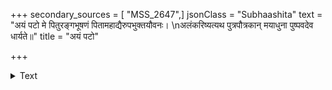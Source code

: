 +++
secondary_sources = [ "MSS_2647",]
jsonClass = "Subhaashita"
text = "अयं पटो मे पितुरङ्गभूषणं पितामहाद्यैरुपभुक्तयौवनः।  \nअलंकरिष्यत्यथ पुत्रपौत्रकान् मयाधुना पुष्पवदेव धार्यते॥"
title = "अयं पटो"

+++

<details><summary>Text</summary>

अयं पटो मे पितुरङ्गभूषणं पितामहाद्यैरुपभुक्तयौवनः।  
अलंकरिष्यत्यथ पुत्रपौत्रकान् मयाधुना पुष्पवदेव धार्यते॥
</details>

